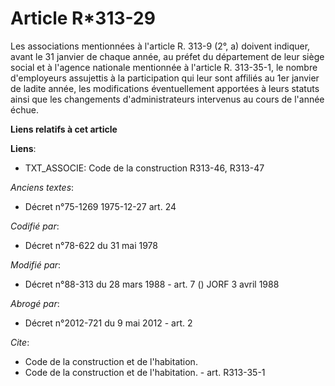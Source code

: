 # Article R*313-29

Les associations mentionnées à l'article R. 313-9 (2°, a) doivent indiquer, avant le 31 janvier de chaque année, au préfet du
département de leur siège social et à l'agence nationale mentionnée à l'article R. 313-35-1, le nombre d'employeurs
assujettis à la participation qui leur sont affiliés au 1er janvier de ladite année, les modifications éventuellement
apportées à leurs statuts ainsi que les changements d'administrateurs intervenus au cours de l'année échue.

**Liens relatifs à cet article**

**Liens**:

  - TXT_ASSOCIE: Code de la construction R313-46, R313-47

_Anciens textes_:

  - Décret n°75-1269 1975-12-27 art. 24

_Codifié par_:

  - Décret n°78-622 du 31 mai 1978

_Modifié par_:

  - Décret n°88-313 du 28 mars 1988 - art. 7 () JORF 3 avril 1988

_Abrogé par_:

  - Décret n°2012-721 du 9 mai 2012 - art. 2

_Cite_:

  - Code de la construction et de l'habitation.
  - Code de la construction et de l'habitation. - art. R313-35-1
